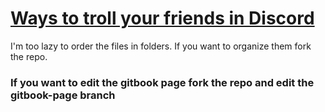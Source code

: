 # [Ways to troll your friends in Discord](https://petar-mc.gitbook.io/discord-trolls/)
I'm too lazy to order the files in folders. If you want to organize them fork the repo.
### If you want to edit the gitbook page fork the repo and edit the gitbook-page branch
